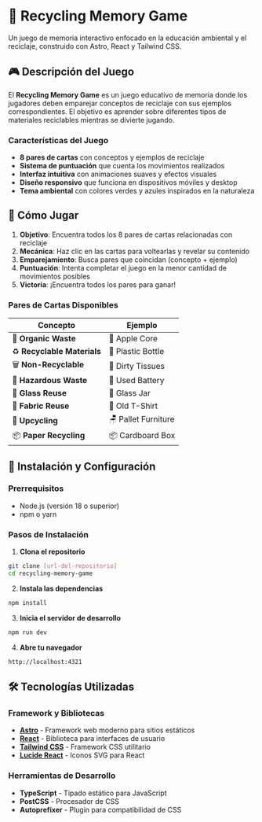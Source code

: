 # 🌱 Recycling Memory Game

Un juego de memoria interactivo enfocado en la educación ambiental y el reciclaje, construido con Astro, React y Tailwind CSS.

## 🎮 Descripción del Juego

El **Recycling Memory Game** es un juego educativo de memoria donde los jugadores deben emparejar conceptos de reciclaje con sus ejemplos correspondientes. El objetivo es aprender sobre diferentes tipos de materiales reciclables mientras se divierte jugando.

### Características del Juego

- **8 pares de cartas** con conceptos y ejemplos de reciclaje
- **Sistema de puntuación** que cuenta los movimientos realizados
- **Interfaz intuitiva** con animaciones suaves y efectos visuales
- **Diseño responsivo** que funciona en dispositivos móviles y desktop
- **Tema ambiental** con colores verdes y azules inspirados en la naturaleza

## 🎯 Cómo Jugar

1. **Objetivo**: Encuentra todos los 8 pares de cartas relacionadas con reciclaje
2. **Mecánica**: Haz clic en las cartas para voltearlas y revelar su contenido
3. **Emparejamiento**: Busca pares que coincidan (concepto + ejemplo)
4. **Puntuación**: Intenta completar el juego en la menor cantidad de movimientos posibles
5. **Victoria**: ¡Encuentra todos los pares para ganar!

### Pares de Cartas Disponibles

| Concepto | Ejemplo |
|----------|---------|
| 🍃 **Organic Waste** | 🍎 Apple Core |
| ♻️ **Recyclable Materials** | 🥤 Plastic Bottle |
| 🗑️ **Non-Recyclable** | 🧻 Dirty Tissues |
| 🔋 **Hazardous Waste** | 🔋 Used Battery |
| 🍷 **Glass Reuse** | 🫙 Glass Jar |
| 👕 **Fabric Reuse** | 👕 Old T-Shirt |
| 🔧 **Upcycling** | 🪑 Pallet Furniture |
| 📦 **Paper Recycling** | 📦 Cardboard Box |

## 🚀 Instalación y Configuración

### Prerrequisitos

- Node.js (versión 18 o superior)
- npm o yarn

### Pasos de Instalación

1. **Clona el repositorio**
```bash
git clone [url-del-repositorio]
cd recycling-memory-game
```

2. **Instala las dependencias**
```bash
npm install
```

3. **Inicia el servidor de desarrollo**
```bash
npm run dev
```

4. **Abre tu navegador**
```
http://localhost:4321
```

## 🛠️ Tecnologías Utilizadas

### Framework y Bibliotecas

- **[Astro](https://astro.build/)** - Framework web moderno para sitios estáticos
- **[React](https://react.dev/)** - Biblioteca para interfaces de usuario
- **[Tailwind CSS](https://tailwindcss.com/)** - Framework CSS utilitario
- **[Lucide React](https://lucide.dev/)** - Iconos SVG para React

### Herramientas de Desarrollo

- **TypeScript** - Tipado estático para JavaScript
- **PostCSS** - Procesador de CSS
- **Autoprefixer** - Plugin para compatibilidad de CSS
